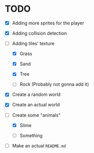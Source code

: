 # TODO

- [x] Adding more sprites for the player

- [x] Adding collision detection

- [ ] Adding tiles' texture
  
  - [x] Grass
  
  - [x] Sand
  
  - [x] Tree
  
  - [ ] Rock (Probably not gonna add it)

- [x] Create a random world

- [x] Create an actual world

- [ ] Create some "animals"

  - [x] Slime

  - [ ] Something

- [ ] Make an actual `README.md`

